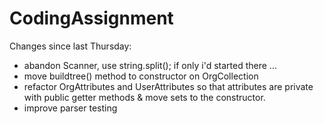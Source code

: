 # CodingAssignment
Changes since last Thursday:
* abandon Scanner, use string.split(); if only i'd started there ...
* move buildtree() method to constructor on OrgCollection
* refactor OrgAttributes and UserAttributes so that attributes are private with public getter methods & move sets to the constructor.
* improve parser testing
